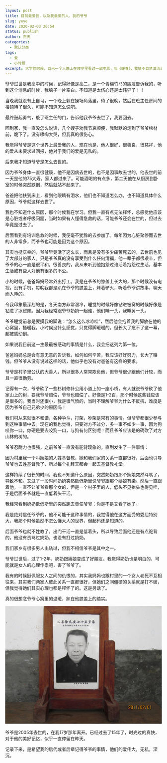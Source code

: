 ```yaml
---
layout: post
title: 目前最爱我，以及我最爱的人，我的爷爷
slug: yeye
date: 2020-02-03 20:54
status: publish
author: 杰夫
categories: 
  - 默认分类
tags: 
  - 爱
  - 小时候
excerpt: 大学的时候，自己一个人晚上在寝室里看过一部电影，叫《暖春》，我情不自禁泪流满面，感觉那次是我流泪最凶的一次，我想起了我的爷爷。
---
```


爷爷过世是我高中的时候，记得好像是高二，是一个青梅竹马的朋友告诉我的，听到这个消息的时候，我脑子一片空白。不知道是太伤心还是太诧异了！！

当晚我就没有上自习，一个晚上躲在操场角落里，待了很晚，然后在班主任房间的楼顶待了很久，可能不知道怎么说吧。

最终鼓起勇气，敲了班主任的门，告诉他我爷爷去世了，我要回去。

回到家，我一直没怎么说话，几个嫂子劝我节哀顺便，我默默的走到了爷爷棺材前，跪下了。没有嚎啕大哭，但我真的很伤心。

我觉得爷爷是这个世界上最爱我的人，现在也是，他人很好，很善良，很慈祥，他的爱从未要求过回报，他对于我们的爱是无私的。

后来我才知道爷爷是怎么去世的。

因为爷爷身体一直很健康，他不是因病去世的，也不是因事故去世的，他去世的前一天是他的75大寿，家人都过来了。可能酒喝的有点多，第二天他在从厨房到卧室的时候突然跌倒，然后就站不起来了。

爸爸把他扶到床上，看到他眼睛有泪水，他们也不知道怎么办，也不知道具体什么原因，爷爷就这样去世了。

我也不知道什么原因，那个时候我在学习。但我一直有点无法释怀，总感觉他应该是心脏或者呼吸问题，当时如果有人懂得急救的话，可能爷爷还会在世的，但过去毕竟是过去了。

后面看到有培训急救的时候，我便毫不犹豫的去参加了。每年因为心脏聚停而去世的人非常多，而爷爷也可能是因为这个原因。

其实也挺庆幸的，爷爷毕竟活了这么长，而且是没有多少痛苦死去的，去世前也见了大部分的家人。只是爷爷真的没有享受到什么任何清福，他一辈子都很艰辛，但爷爷的心一直是很平和，很善良的，我从未听到他抱怨过谁活着抱怨过生活，基本生活或有些人对他有很多的不公。

小的时候，爸爸妈妈经常外出打工。我是在爷爷的膝盖上长大的，那个时候没有电视，没有手机，每晚我都是趴在爷爷的膝盖上，烤着驴火，听着爷爷讲故事，聊天而入睡的。

令我印象最深刻的是，冬天南方非常湿冷，睡觉的时候好像钻进被窝的时候好像是钻进了冰窟窿。因为我经常跟爷爷奶奶一起谁，他们睡一头，我睡另一头。

爷爷睡觉前总是要摸我的脚说：“怎么这么冰凉哇”，然后他会抱着我的脚放在他的心窝里，捂暖我。小时候没什么感觉，只觉得脚暖暖的。但长大了忘不了这一幕，超被感动到。

如果说我目前这一生最最被感动的事情是什么，我会把这列为第一位。

爸爸妈妈总是会有意无意的告诉我，如何如何辛苦，我应该好好努力，长大了赚钱。但爷爷从没有说过这样的话，他似乎也没有对爸爸有这样的要求。

爷爷是村子里公认的大善人，所以很多人常常欺负他，但爷爷很少跟他们计较，而且一直很勤劳。

记得有一次，爷爷砍了一些杉树修补公用小道上的一座小桥，有人就说爷爷砍了他家山上的树，要我爷爷赔偿，爷爷也赔偿了。好像是1-2百，那个时候这些钱应该是很多的。我当时还很小，我是很气愤的，当时不理解爷爷为什么不反抗，难度是因为爷爷自己兄弟少的原因吗！

我们村从来就很不和谐，各种争斗，打架，吵架是常有的事情。但爷爷都很少参与到这种事情中去。现在的我也觉得，只要对方不过分，多一事不如少一事，因为狗咬你一口，你硬是要去咬狗一口，与狗有何区别呢！而且爷爷应该是的确砍了对方山林的树的。

爷爷忍耐力也很强，之前爷爷一直没有驼背现象的，直到发生了一件事情：

因为村里我一个叫姨娘的人姓基督教，她和我们家的关系一直都很好，后面也引导爷爷也去姓基督教了，所以每个礼拜天都会一起去基督教礼堂。

这样持续了很长的时间，我也不知道什么原因，突然奶奶跟那个姨娘突然斗嘴了，导致不和。又过了一段时间奶奶突然歇低斯里说爷爷跟那个姨娘有染。然后一直跟着他，一直不让爷爷看那个女的，但是一个村子里的人，低头不见抬头也得见哇，于是后面爷爷就是一直低着头干活。

我经常看到奶奶歇低斯里的突然跑去责任爷爷：你是不是又看了她了。

我是绝对信任爷爷的，他不可能干这种事情的，我觉得他在这方面受的委屈特别大，我那个时候虽然不怎么懂大人的世界，但起码还是知道的。

后面爷爷也就不姓教了，出门干活一直是低着头，所以导致后面他还是有点驼背的，他没有责骂过奶奶，也没有打过奶奶。

我们家乡有很多男人出轨过，但我不相信爷爷是其中之一。

爷爷过世后，过了1-2年，奶奶跟姨娘变成了好朋友。我觉得奶奶也是明白的，可能就是女人的心理作祟吧，害了爷爷了。

我有的时候挺佩服女人之间的仇恨的，其实我妈妈也跟村里的一个女人老死不互相往来，其实我们两家人彼此关系一直都很好，但她们之间僵硬的关系就是打不破，但我觉得她们其实心理也都是释怀了的。这是另话了。

真的很想念爷爷心窝里的温暖，趴在他膝盖上的踏实。

![这似乎是我印象中，爷爷唯一的一张照片，我也只有这张](./images/yeye.jpeg)

爷爷是2005年去世的，在我17岁那年离开。已经过去了15年了，时光过的真快，对于他的美好记忆，似乎一直停留在昨天。

记录下来，是希望我的后代或者后辈记得爷爷的事情，他们的爱伟大，无私，深沉。